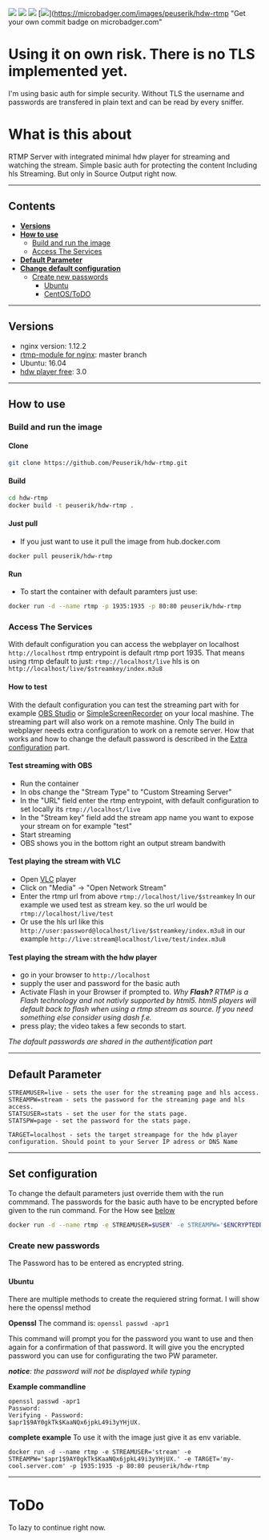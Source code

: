 [![](http://dockerbuildbadges.quelltext.eu/status.svg?organization=peuserik&repository=hdw-rtmp)](https://hub.docker.com/r/peuserik/hdw-rtmp/builds/) [![](https://images.microbadger.com/badges/image/peuserik/hdw-rtmp.svg)](https://microbadger.com/images/peuserik/hdw-rtmp "Get your own image badge on microbadger.com") [![](https://images.microbadger.com/badges/version/peuserik/hdw-rtmp.svg)](https://microbadger.com/images/peuserik/hdw-rtmp "Get your own version badge on microbadger.com") [![](https://images.microbadger.com/badges/commit/peuserik/hdw-rtmp.svg)](https://microbadger.com/images/peuserik/hdw-rtmp "Get your own commit badge on microbadger.com"


# **Using it on own risk**. There is no TLS implemented yet.
I'm using basic auth for simple security. Without TLS the username and passwords are transfered in plain text and can be read by every sniffer.

# What is this about

RTMP Server with integrated minimal hdw player for streaming and watching the stream. 
Simple basic auth for protecting the content
Including hls Streaming. But only in Source Output right now.

---
## Contents

- [**Versions**](#versions)
- [**How to use**](#how-to-use)
  - [Build and run the image](#build-and-run-the-image)
  - [Access The Services](#access-the-services)
- [**Default Parameter**](#default-parameter)
- [**Change default configuration**](#set-configuration)
  - [Create new passwords](#create-new-passwords)
    - [Ubuntu](#ubuntu)
    - [CentOS/ToDO](#todo)

---
## Versions

* nginx version: 1.12.2
* [rtmp-module for nginx](https://github.com/arut/nginx-rtmp-module "arut/nginx-rtmp-module"): master branch
* Ubuntu: 16.04
* [hdw player free](https://www.hdwplayer.com/): 3.0

---
## How to use
### Build and run the image
#### Clone #
```bash
git clone https://github.com/Peuserik/hdw-rtmp.git
```
#### Build #

```bash
cd hdw-rtmp
docker build -t peuserik/hdw-rtmp .
```

#### Just pull
* If you just want to use it pull the image from hub.docker.com
```
docker pull peuserik/hdw-rtmp
```

#### Run ##
* To start the container with default paramters just use:
```bash
docker run -d --name rtmp -p 1935:1935 -p 80:80 peuserik/hdw-rtmp
```

### Access The Services
With default configuration you can access the webplayer on localhost
`http://localhost`
rtmp entrypoint is default rtmp port 1935. That means using rtmp default to just:
`rtmp://localhost/live`
hls is on 
`http://localhost/live/$streamkey/index.m3u8`

#### How to test
With the default configuration you can test the streaming part with for example [OBS Studio](https://obsproject.com/) or [SimpleScreenRecorder](http://www.maartenbaert.be/simplescreenrecorder/) on your local mashine. The streaming part will also work on a remote mashine. Only The build in webplayer needs extra configuration to work on a remote server. How that works and how to change the default password is described in the [Extra configuration](#extra-configuration) part.

#### Test streaming with OBS
* Run the container
* In obs change the "Stream Type" to "Custom Streaming Server"
* In the "URL" field enter the rtmp entrypoint, with default configuration to set locally its `rtmp://localhost/live`
* In the "Stream key" field add the stream app name you want to expose your stream on for example "test"
* Start streaming
* OBS shows you in the bottom right an output stream bandwith

#### Test playing the stream with VLC
* Open [VLC](http://www.videolan.org/vlc/index.html) player
* Click on "Media" -> "Open Network Stream"
* Enter the rtmp url from above `rtmp://localhost/live/$streamkey` In our example we used test as stream key. so the url would be `rtmp://localhost/live/test`
* Or use the hls url like this `http://user:password@localhost/live/$streamkey/index.m3u8` in our example `http://live:stream@localhost/live/test/index.m3u8` 


#### Test playing the stream with the hdw player
* go in your browser to `http://localhost`
* supply the user and password for the basic auth
* Activate Flash in your Browser if prompted to.
*Why **Flash?** RTMP is a Flash technology and not nativly supported by html5. html5 players will default back to flash when using a rtmp stream as source. If you need something else consider using dash f.e.*
* press play; the video takes a few seconds to start.

*The dafault passwords are shared in the authentification part*

---
## Default Parameter
```
STREAMUSER=live - sets the user for the streaming page and hls access.
STREAMPW=stream - sets the password for the streaming page and hls access.
STATSUSER=stats - set the user for the stats page.
STATSPW=page - set the password for the stats page.

TARGET=localhost - sets the target streampage for the hdw player configuration. Should point to your Server IP adress or DNS Name
```

---

## Set configuration ##

To change the default parameters just override them with the run commmand. The passwords for the basic auth have to be encrypted before given to the run command. For the How see [below](#create-new-passwords) 
```bash
docker run -d --name rtmp -e STREAMUSER=$USER' -e STREAMPW='$ENCRYPTEDPASSWORD' -e TARGET='my-cool.server.com' -p 1935:1935 -p 80:80 peuserik/hdw-rtmp
```

### Create new passwords

The Password has to be entered as encrypted string.
 
#### Ubuntu
There are multiple methods to create the requiered string format. I will show here the openssl method

**Openssl**
The command is:
```openssl passwd -apr1```

This command will prompt you for the password you want to use and then again for a confirmation of that password.
It will give you the encrypted password you can use for configurating the two PW parameter.

***_notice_**: the password will not be displayed while typing*

**Example commandline**
```
openssl passwd -apr1
Password:
Verifying - Password:
$apr1$9AY0gkTk$KaaNQx6jpkL49i3yYHjUX.
```

**complete example**
To use it with the image just give it as env variable.
```
docker run -d --name rtmp -e STREAMUSER='stream' -e STREAMPW='$apr1$9AY0gkTk$KaaNQx6jpkL49i3yYHjUX.' -e TARGET='my-cool.server.com' -p 1935:1935 -p 80:80 peuserik/hdw-rtmp
```

---
# ToDo
To lazy to continue right now.
